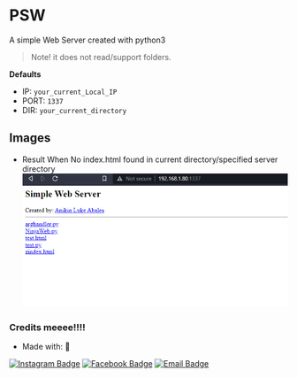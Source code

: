 # PSW
A simple Web Server created with python3

> Note! it does not read/support folders.

**Defaults**
- IP: `your_current_Local_IP`
- PORT: `1337`
- DIR: `your_current_directory`

## Images
* Result When No index.html found in current directory/specified server directory
![No_Index](https://github.com/abalesluke/abalesluke/blob/main/images/NINJA_PSW_NO_INDEX.png?raw=true)


### Credits meeee!!!!
* Made with: 💖

[![Instagram Badge](https://img.shields.io/badge/-ninjaal104-purple?style=for-the-badge&logo=instagram&logoColor=white&link=https://instagram.com/ninjaal104/)](https://instagram.com/ninjaal104)
[![Facebook Badge](https://img.shields.io/badge/-Anikin%20Luke%20Abales-%231877F2?style=for-the-badge&logo=facebook&logoColor=white&link=https://www.facebook.com/profile.php?id=100085378914881)](https://www.facebook.com/profile.php?id=100085378914881)
[![Email Badge](https://img.shields.io/badge/Email-D14836?style=for-the-badge&logo=gmail&logoColor=white&link=mailto:null@its-ninja.me)](mailto:null@its-ninja.me)
